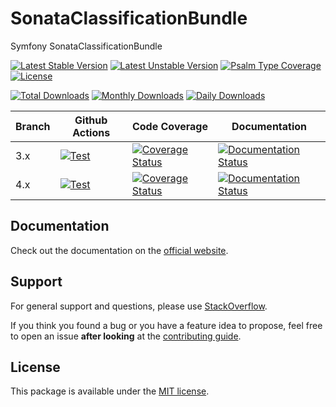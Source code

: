 <!--
DO NOT EDIT THIS FILE!

It's auto-generated by sonata-project/dev-kit package.
-->

# SonataClassificationBundle

Symfony SonataClassificationBundle

[![Latest Stable Version](https://poser.pugx.org/sonata-project/classification-bundle/v/stable)](https://packagist.org/packages/sonata-project/classification-bundle)
[![Latest Unstable Version](https://poser.pugx.org/sonata-project/classification-bundle/v/unstable)](https://packagist.org/packages/sonata-project/classification-bundle)
[![Psalm Type Coverage][shepherd_stable_badge]][shepherd_stable_link]
[![License](https://poser.pugx.org/sonata-project/classification-bundle/license)](https://packagist.org/packages/sonata-project/classification-bundle)

[![Total Downloads](https://poser.pugx.org/sonata-project/classification-bundle/downloads)](https://packagist.org/packages/sonata-project/classification-bundle)
[![Monthly Downloads](https://poser.pugx.org/sonata-project/classification-bundle/d/monthly)](https://packagist.org/packages/sonata-project/classification-bundle)
[![Daily Downloads](https://poser.pugx.org/sonata-project/classification-bundle/d/daily)](https://packagist.org/packages/sonata-project/classification-bundle)

Branch | Github Actions | Code Coverage | Documentation |
------ | -------------- | ------------- | ------------- |
3.x | [![Test][test_stable_badge]][test_stable_link] | [![Coverage Status][coverage_stable_badge]][coverage_stable_link] | [![Documentation Status][documentation_stable_badge]][documentation_stable_link] |
4.x | [![Test][test_unstable_badge]][test_unstable_link] | [![Coverage Status][coverage_unstable_badge]][coverage_unstable_link] | [![Documentation Status][documentation_unstable_badge]][documentation_unstable_link] |

## Documentation

Check out the documentation on the [official website](https://docs.sonata-project.org/projects/SonataClassificationBundle).

## Support

For general support and questions, please use [StackOverflow](http://stackoverflow.com/questions/tagged/sonata).

If you think you found a bug or you have a feature idea to propose, feel free to open an issue
**after looking** at the [contributing guide](CONTRIBUTING.md).

## License

This package is available under the [MIT license](LICENSE).

[test_stable_badge]: https://github.com/sonata-project/SonataClassificationBundle/workflows/Test/badge.svg?branch=3.x
[test_stable_link]: https://github.com/sonata-project/SonataClassificationBundle/actions?query=workflow:test+branch:3.x
[test_unstable_badge]: https://github.com/sonata-project/SonataClassificationBundle/workflows/Test/badge.svg?branch=4.x
[test_unstable_link]: https://github.com/sonata-project/SonataClassificationBundle/actions?query=workflow:test+branch:4.x
[coverage_stable_badge]: https://codecov.io/gh/sonata-project/SonataClassificationBundle/branch/3.x/graph/badge.svg
[coverage_stable_link]: https://codecov.io/gh/sonata-project/SonataClassificationBundle/branch/3.x
[coverage_unstable_badge]: https://codecov.io/gh/sonata-project/SonataClassificationBundle/branch/4.x/graph/badge.svg
[coverage_unstable_link]: https://codecov.io/gh/sonata-project/SonataClassificationBundle/branch/4.x
[shepherd_stable_badge]: https://shepherd.dev/github/sonata-project/SonataClassificationBundle/coverage.svg
[shepherd_stable_link]: https://shepherd.dev/github/sonata-project/SonataClassificationBundle
[documentation_stable_badge]: https://readthedocs.org/projects/sonataclassificationbundle/badge/?version=3.x
[documentation_stable_link]: https://docs.sonata-project.org/projects/SonataClassificationBundle/en/3.x/?badge=3.x
[documentation_unstable_badge]: https://readthedocs.org/projects/sonataclassificationbundle/badge/?version=4.x
[documentation_unstable_link]: https://docs.sonata-project.org/projects/SonataClassificationBundle/en/4.x/?badge=4.x
